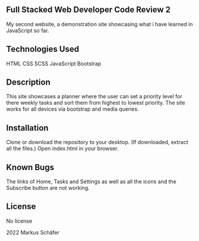 Full Stacked Web Developer Code Review 2
----------------------------------------

My second website, a demonstration site showcasing what i have learned in JavaScript so far.



Technologies Used
-----------------

HTML
CSS
SCSS
JavaScript
Bootstrap


Description
-----------

This site showcases a planner where the user can set a priority level for there weekly tasks and sort them from highest to
lowest priority.
The site works for all devices via bootstrap and media queries.



Installation
------------

Clone or download the repository to your desktop.
(If downloaded, extract all the files.)
Open index.html in your browser.



Known Bugs
----------

The links of Home, Tasks and Settings as well as all the icons and the Subscribe button are not working.



License
-------

No license

2022 Markus Schäfer